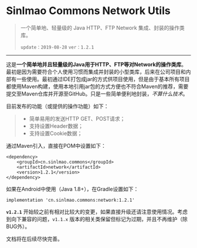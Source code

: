 # Sinlmao Commons Network Utils

> 一个简单地、轻量级的 Java HTTP、FTP Network 集成、封装的操作类库。
>
> `update：2019-08-28`  `ver：1.2.1`

----------

这是**一个简单地并且轻量级的Java用于HTTP、FTP等对Network的操作类库**。最初是因为需要符合个人使用习惯而集成并封装的小型类库，后来在公司项目和内部有一些使用。最初通过IDE打包成jar的方式供项目使用，但是由于基本所有项目都使用Maven构建，使用本地引用jar包的方式方便也不符合Maven的推荐，需要提交至Maven仓库并开源至GitHub。只是一些简单便利地封装，*不算什么技术*。

目前发布的功能（或提供的操作功能）如下：

>  - 简单易用的发送HTTP GET、POST请求；
>  - 支持设置Header数据；
>  - 支持设置Cookie数据；

通过Maven引入，直接在POM中设置如下：

    <dependency>
        <groupId>cn.sinlmao.commons</groupId>
        <artifactId>network</artifactId>
        <version>1.2.1</version>
    </dependency>

如果在Android中使用（Java 1.8+），在Gradle设置如下：

    implementation 'cn.sinlmao.commons:network:1.2.1'


**`v1.2.1`** 开始较之前有相对比较大的变更，如果直接升级还请注意使用情况。考虑到向下兼容的问题，`v1.1.x` 版本的相关类保留但标记为过期，并且不再维护（除BUG外）。

文档将在后续尽快完善。